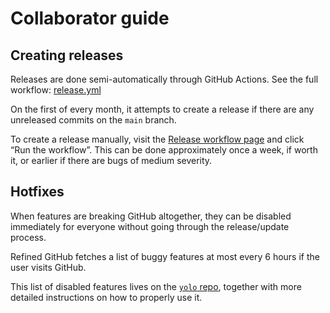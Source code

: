 # Collaborator guide

## Creating releases

Releases are done semi-automatically through GitHub Actions. See the full workflow: [release.yml](.github/workflows/release.yml)

On the first of every month, it attempts to create a release if there are any unreleased commits on the `main` branch.

To create a release manually, visit the [Release workflow page](https://github.com/refined-github/refined-github/actions/workflows/release.yml) and click “Run the workflow”. This can be done approximately once a week, if worth it, or earlier if there are bugs of medium severity.

## Hotfixes

When features are breaking GitHub altogether, they can be disabled immediately for everyone without going through the release/update process.

Refined GitHub fetches a list of buggy features at most every 6 hours if the user visits GitHub.

This list of disabled features lives on the [`yolo` repo](https://github.com/refined-github/yolo), together with more detailed instructions on how to properly use it.
